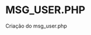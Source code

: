 # MSG_USER.PHP
Criação do msg_user.php

<?php
// Verifica se existe uma mensagem passada via parâmetro GET na URL //
if(isset($_GET['msg'])){
?>
<br>
<p id="menssagem"><?=$_GET['msg']?></p>
<?php
}
?>
